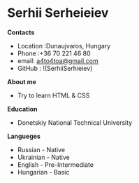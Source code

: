 # Serhii Serheieiev

**Contacts**

- Location :Dunaujvaros, Hungary
- Phone :+36 70 221 46 80
- email: a4to4toa@gmail.com
- GitHub : !(SerhiiSerhieiev)

**About me**

- Try to learn HTML & CSS

**Education**

- Donetskiy National Technical University

**Langueges**

- Russian - Native
- Ukrainian - Native
- English - Pre-Intermediate
- Hungarian - Basic
